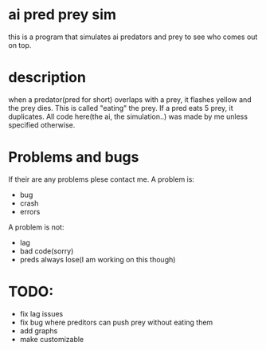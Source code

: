 # ai pred prey sim

this is a program that simulates ai predators and prey to see who comes out on top.


# description

when a predator(pred for short) overlaps with a prey, it flashes yellow and the prey dies. This is called "eating" the prey. If a pred eats 5 prey, it duplicates. All code here(the ai, the simulation..) was made by me unless specified otherwise.

# Problems and bugs

If their are any problems plese contact me. A problem is:

* bug
* crash
* errors

A problem is not:

* lag
* bad code(sorry)
* preds always lose(I am working on this though)


# TODO:

* fix lag issues
* fix bug where preditors can push prey without eating them
* add graphs
* make customizable

